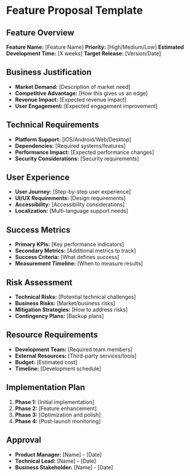 # Feature Proposal Template

## Feature Overview
**Feature Name:** [Feature Name]
**Priority:** [High/Medium/Low]
**Estimated Development Time:** [X weeks]
**Target Release:** [Version/Date]

## Business Justification
- **Market Demand:** [Description of market need]
- **Competitive Advantage:** [How this gives us an edge]
- **Revenue Impact:** [Expected revenue impact]
- **User Engagement:** [Expected engagement improvement]

## Technical Requirements
- **Platform Support:** [iOS/Android/Web/Desktop]
- **Dependencies:** [Required systems/features]
- **Performance Impact:** [Expected performance changes]
- **Security Considerations:** [Security requirements]

## User Experience
- **User Journey:** [Step-by-step user experience]
- **UI/UX Requirements:** [Design requirements]
- **Accessibility:** [Accessibility considerations]
- **Localization:** [Multi-language support needs]

## Success Metrics
- **Primary KPIs:** [Key performance indicators]
- **Secondary Metrics:** [Additional metrics to track]
- **Success Criteria:** [What defines success]
- **Measurement Timeline:** [When to measure results]

## Risk Assessment
- **Technical Risks:** [Potential technical challenges]
- **Business Risks:** [Market/business risks]
- **Mitigation Strategies:** [How to address risks]
- **Contingency Plans:** [Backup plans]

## Resource Requirements
- **Development Team:** [Required team members]
- **External Resources:** [Third-party services/tools]
- **Budget:** [Estimated cost]
- **Timeline:** [Development schedule]

## Implementation Plan
1. **Phase 1:** [Initial implementation]
2. **Phase 2:** [Feature enhancement]
3. **Phase 3:** [Optimization and polish]
4. **Phase 4:** [Post-launch monitoring]

## Approval
- **Product Manager:** [Name] - [Date]
- **Technical Lead:** [Name] - [Date]
- **Business Stakeholder:** [Name] - [Date]
